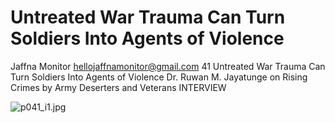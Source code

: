 # Untreated War Trauma Can Turn Soldiers Into Agents of Violence

Jaffna Monitor
hellojaffnamonitor@gmail.com
41
Untreated War Trauma 
Can Turn Soldiers Into 
Agents of Violence
Dr. Ruwan M. Jayatunge on Rising 
Crimes by Army Deserters and Veterans
INTERVIEW

![p041_i1.jpg](images_out/008_untreated_war_trauma_can_turn_soldiers_into_agents/p041_i1.jpg)

